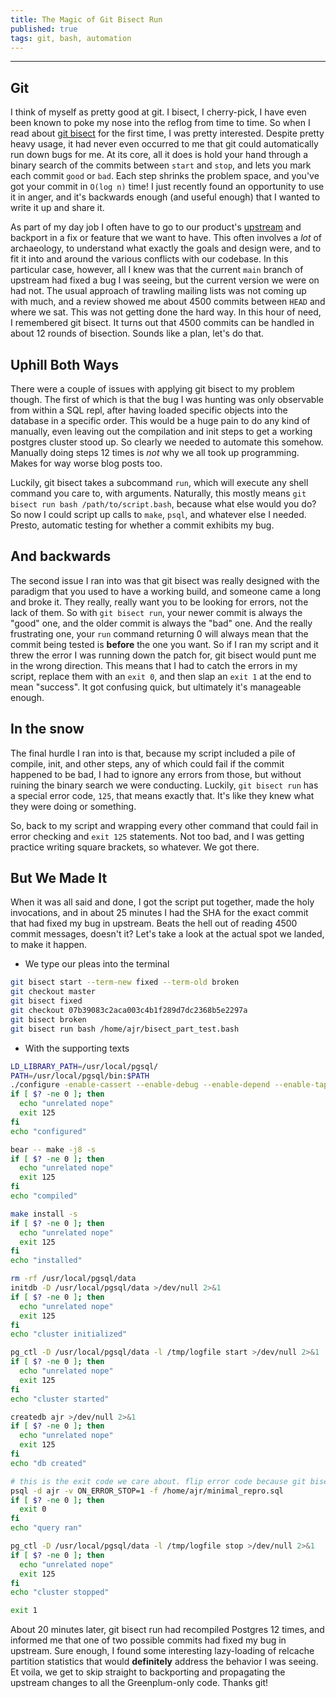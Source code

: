 ```yaml
---
title: The Magic of Git Bisect Run
published: true
tags: git, bash, automation
---
```


***
## Git
I think of myself as pretty good at git.  I bisect, I cherry-pick, I have even been known to poke my nose into the reflog from time to time. So when I read about [git bisect](https://git-scm.com/docs/git-bisect) for the first time, I was pretty interested. Despite pretty heavy usage, it had never even occurred to me that git could automatically run down bugs for me. At its core, all it does is hold your hand through a binary search of the commits between `start` and `stop`, and lets you mark each commit `good` or `bad`. Each step shrinks the problem space, and you've got your commit in `O(log n)` time! I just recently found an opportunity to use it in anger, and it's backwards enough (and useful enough) that I wanted to write it up and share it.

As part of my day job I often have to go to our product's [upstream](https://github.com/postgres/postgres) and backport in a fix or feature that we want to have. This often involves a *lot* of archaeology, to understand what exactly the goals and design were, and to fit it into and around the various conflicts with our codebase.  In this particular case, however, all I knew was that the current `main` branch of upstream had fixed a bug I was seeing, but the current version we were on had not. The usual approach of trawling mailing lists was not coming up with much, and a review showed me about 4500 commits between `HEAD` and where we sat. This was not getting done the hard way. In this hour of need, I remembered git bisect. It turns out that 4500 commits can be handled in about 12 rounds of bisection. Sounds like a plan, let's do that.

## Uphill Both Ways 
There were a couple of issues with applying git bisect to my problem though. The first of which is that the bug I was hunting was only observable from within a SQL repl, after having loaded specific objects into the database in a specific order.  This would be a huge pain to do any kind of manually, even leaving out the compilation and init steps to get a working postgres cluster stood up.  So clearly we needed to automate this somehow. Manually doing steps 12 times is *not* why we all took up programming. Makes for way worse blog posts too.

Luckily, git bisect takes a subcommand `run`, which will execute any shell command you care to, with arguments. Naturally, this mostly means `git bisect run bash /path/to/script.bash`, because what else would you do? So now I could script up calls to `make`, `psql`, and whatever else I needed. Presto, automatic testing for whether a commit exhibits my bug.

## And backwards
The second issue I ran into was that git bisect was really designed with the paradigm that you used to have a working build, and someone came a long and broke it. They really, really want you to be looking for errors, not the lack of them. So with `git bisect run`, your newer commit is always the "good" one, and the older commit is always the "bad" one. And the really frustrating one, your `run` command returning 0 will always mean that the commit being tested is **before** the one you want.  So if I ran my script and it threw the error I was running down the patch for, git bisect would punt me in the wrong direction.  This means that I had to catch the errors in my script, replace them with an `exit 0`, and then slap an `exit 1` at the end to mean "success".  It got confusing quick, but ultimately it's manageable enough.

## In the snow
The final hurdle I ran into is that, because my script included a pile of compile, init, and other steps, any of which could fail if the commit happened to be bad, I had to ignore any errors from those, but  without ruining the binary search we were conducting. Luckily, `git bisect run` has a special error code, `125`, that means exactly that. It's like they knew what they were doing or something.

So, back to my script and wrapping every other command that could fail in error checking and `exit 125` statements. Not too bad, and I was getting practice writing square brackets, so whatever.  We got there.

## But We Made It
When it was all said and done, I got the script put together, made the holy invocations, and in about 25 minutes I had the SHA for the exact commit that had fixed my bug in upstream. Beats the hell out of reading 4500 commit messages, doesn't it? Let's take a look at the actual spot we landed, to make it happen.

* We type our pleas into the terminal
```bash
git bisect start --term-new fixed --term-old broken
git checkout master
git bisect fixed
git checkout 07b39083c2aca003c4b1f289d7dc2368b5e2297a
git bisect broken
git bisect run bash /home/ajr/bisect_part_test.bash
```

* With the supporting texts

```bash
LD_LIBRARY_PATH=/usr/local/pgsql/
PATH=/usr/local/pgsql/bin:$PATH
./configure -enable-cassert --enable-debug --enable-depend --enable-tap-tests CFLAGS='-ggdb3 -O0 -fno-omit-frame-pointer' >/dev/null 2>&1
if [ $? -ne 0 ]; then
  echo "unrelated nope"
  exit 125
fi
echo "configured"

bear -- make -j8 -s
if [ $? -ne 0 ]; then
  echo "unrelated nope"
  exit 125
fi
echo "compiled"

make install -s
if [ $? -ne 0 ]; then
  echo "unrelated nope"
  exit 125
fi
echo "installed"

rm -rf /usr/local/pgsql/data
initdb -D /usr/local/pgsql/data >/dev/null 2>&1
if [ $? -ne 0 ]; then
  echo "unrelated nope"
  exit 125
fi
echo "cluster initialized"

pg_ctl -D /usr/local/pgsql/data -l /tmp/logfile start >/dev/null 2>&1
if [ $? -ne 0 ]; then
  echo "unrelated nope"
  exit 125
fi
echo "cluster started"

createdb ajr >/dev/null 2>&1
if [ $? -ne 0 ]; then
  echo "unrelated nope"
  exit 125
fi
echo "db created"

# this is the exit code we care about. flip error code because git bisect has opinions...
psql -d ajr -v ON_ERROR_STOP=1 -f /home/ajr/minimal_repro.sql
if [ $? -ne 0 ]; then
  exit 0
fi
echo "query ran"

pg_ctl -D /usr/local/pgsql/data -l /tmp/logfile stop >/dev/null 2>&1
if [ $? -ne 0 ]; then
  echo "unrelated nope"
  exit 125
fi
echo "cluster stopped"

exit 1
```

About 20 minutes later, git bisect run had recompiled Postgres 12 times, and informed me that one of two possible commits had fixed my bug in upstream.  Sure enough, I found some interesting lazy-loading of relcache partition statistics that would **definitely** address the behavior I was seeing.  Et voila, we get to skip straight to backporting and propagating the upstream changes to all the Greenplum-only code.  Thanks git!
